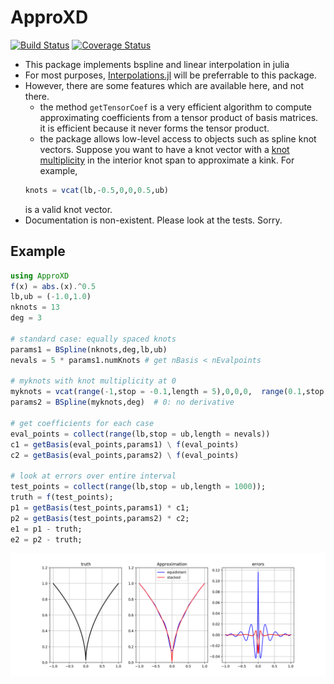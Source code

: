 # ApproXD

[![Build Status](https://travis-ci.org/michakraus/ApproXD.jl.png?branch=master)](https://travis-ci.org/michakraus/ApproXD.jl)
[![Coverage Status](https://coveralls.io/repos/github/michakraus/ApproXD.jl/badge.svg?branch=master)](https://coveralls.io/github/michakraus/ApproXD.jl?branch=master)


* This package implements bspline and linear interpolation in julia
* For most purposes, [Interpolations.jl](https://github.com/JuliaMath/Interpolations.jl) will be preferrable to this package.
* However, there are some features which are available here, and not there.
    - the method `getTensorCoef` is a very efficient algorithm to compute approximating coefficients from a tensor product of basis matrices. it is efficient because it never forms the tensor product.
    - the package allows low-level access to objects such as spline knot vectors. Suppose you want to have a knot vector with a [knot multiplicity](https://pages.mtu.edu/~shene/COURSES/cs3621/NOTES/spline/B-spline/bspline-mod-knot.html) in the interior knot span to approximate a kink. For example,
    ```julia
    knots = vcat(lb,-0.5,0,0,0.5,ub)
    ```
    is a valid knot vector.
* Documentation is non-existent. Please look at the tests. Sorry.

## Example

```julia
using ApproXD
f(x) = abs.(x).^0.5
lb,ub = (-1.0,1.0)
nknots = 13
deg = 3

# standard case: equally spaced knots
params1 = BSpline(nknots,deg,lb,ub)   
nevals = 5 * params1.numKnots # get nBasis < nEvalpoints

# myknots with knot multiplicity at 0
myknots = vcat(range(-1,stop = -0.1,length = 5),0,0,0,  range(0.1,stop = 1,length =5))
params2 = BSpline(myknots,deg)  # 0: no derivative

# get coefficients for each case
eval_points = collect(range(lb,stop = ub,length = nevals))  
c1 = getBasis(eval_points,params1) \ f(eval_points)
c2 = getBasis(eval_points,params2) \ f(eval_points)

# look at errors over entire interval
test_points = collect(range(lb,stop = ub,length = 1000));
truth = f(test_points);
p1 = getBasis(test_points,params1) * c1;
p2 = getBasis(test_points,params2) * c2;
e1 = p1 - truth;
e2 = p2 - truth;
```

![](question_5.png)

